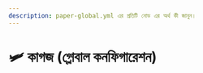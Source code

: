 ```yaml
---
description: paper-global.yml এর প্রতিটি নোড এর অর্থ কী জানুন।
---
```


# 🛩️ কাগজ (গ্লোবাল কনফিগারেশন)

